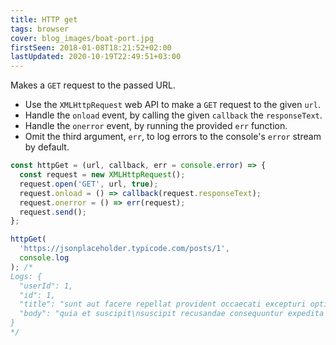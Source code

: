 ```yaml
---
title: HTTP get
tags: browser
cover: blog_images/boat-port.jpg
firstSeen: 2018-01-08T18:21:52+02:00
lastUpdated: 2020-10-19T22:49:51+03:00
---
```


Makes a `GET` request to the passed URL.

- Use the `XMLHttpRequest` web API to make a `GET` request to the given `url`.
- Handle the `onload` event, by calling the given `callback` the `responseText`.
- Handle the `onerror` event, by running the provided `err` function.
- Omit the third argument, `err`, to log errors to the console's `error` stream by default.

```js
const httpGet = (url, callback, err = console.error) => {
  const request = new XMLHttpRequest();
  request.open('GET', url, true);
  request.onload = () => callback(request.responseText);
  request.onerror = () => err(request);
  request.send();
};
```

```js
httpGet(
  'https://jsonplaceholder.typicode.com/posts/1',
  console.log
); /*
Logs: {
  "userId": 1,
  "id": 1,
  "title": "sunt aut facere repellat provident occaecati excepturi optio reprehenderit",
  "body": "quia et suscipit\nsuscipit recusandae consequuntur expedita et cum\nreprehenderit molestiae ut ut quas totam\nnostrum rerum est autem sunt rem eveniet architecto"
}
*/
```
